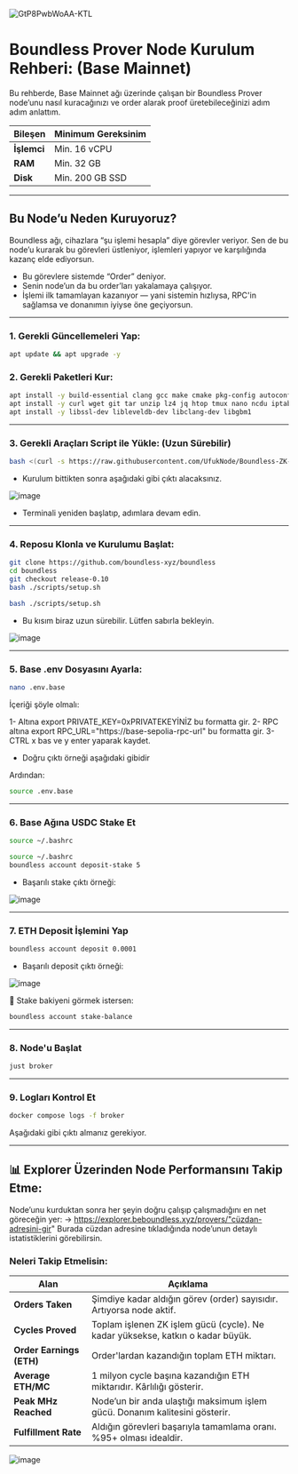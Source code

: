![GtP8PwbWoAA-KTL](https://github.com/user-attachments/assets/89f63f2d-b776-4e8d-a1f5-c53a2ebe25de)

#  Boundless Prover Node Kurulum Rehberi: (Base Mainnet)

Bu rehberde, Base Mainnet ağı üzerinde çalışan bir Boundless Prover node’unu nasıl kuracağınızı ve order alarak proof üretebileceğinizi adım adım anlattım.

|  Bileşen         | Minimum Gereksinim            |
| ------------------- | ----------------------------- |
| **İşlemci**         | Min. 16 vCPU                      |
| **RAM**             | Min. 32 GB                        |
| **Disk**      | Min. 200 GB SSD             |

---

## Bu Node’u Neden Kuruyoruz?
Boundless ağı, cihazlara “şu işlemi hesapla” diye görevler veriyor.
Sen de bu node’u kurarak bu görevleri üstleniyor, işlemleri yapıyor ve karşılığında kazanç elde ediyorsun.

- Bu görevlere sistemde “Order” deniyor.
- Senin node’un da bu order’ları yakalamaya çalışıyor.
- İşlemi ilk tamamlayan kazanıyor — yani sistemin hızlıysa, RPC'in sağlamsa ve donanımın iyiyse öne geçiyorsun.

---

### 1. Gerekli Güncellemeleri Yap:

```bash
apt update && apt upgrade -y
```

### 2. Gerekli Paketleri Kur:

```bash
apt install -y build-essential clang gcc make cmake pkg-config autoconf automake ninja-build
apt install -y curl wget git tar unzip lz4 jq htop tmux nano ncdu iptables nvme-cli bsdmainutils
apt install -y libssl-dev libleveldb-dev libclang-dev libgbm1
```

---

### 3. Gerekli Araçları Script ile Yükle: (Uzun Sürebilir)

```bash
bash <(curl -s https://raw.githubusercontent.com/UfukNode/Boundless-ZK-Mining/refs/heads/main/gerekli_bagimliliklar.sh)
```
- Kurulum bittikten sonra aşağıdaki gibi çıktı alacaksınız.

![image](https://github.com/user-attachments/assets/688d06e5-4a8b-4a01-87f5-08a3949ef098)

- Terminali yeniden başlatıp, adımlara devam edin.

---

### 4. Reposu Klonla ve Kurulumu Başlat:

```bash
git clone https://github.com/boundless-xyz/boundless
cd boundless
git checkout release-0.10
bash ./scripts/setup.sh
```
```bash
bash ./scripts/setup.sh
```
- Bu kısım biraz uzun sürebilir. Lütfen sabırla bekleyin.

![image](https://github.com/user-attachments/assets/e55f5a37-e7b5-480d-b9d7-961d888f5bcd)

---

### 5. Base .env Dosyasını Ayarla:

```bash
nano .env.base
```

İçeriği şöyle olmalı:

1- Altına export PRIVATE_KEY=0xPRIVATEKEYİNİZ bu formatta gir.
2- RPC altına export RPC_URL="https://base-sepolia-rpc-url" bu formatta gir.
3- CTRL x bas ve y enter yaparak kaydet.

- Doğru çıktı örneği aşağıdaki gibidir



Ardından:

```bash
source .env.base
```

---

### 6. Base Ağına USDC Stake Et

```bash
source ~/.bashrc
```
```bash
source ~/.bashrc
boundless account deposit-stake 5
```
- Başarılı stake çıktı örneği:

![image](https://github.com/user-attachments/assets/0863d49a-08f7-4bcf-befa-a1609e390817)

---

### 7. ETH Deposit İşlemini Yap

```bash
boundless account deposit 0.0001
```
- Başarılı deposit çıktı örneği:

![image](https://github.com/user-attachments/assets/1f197201-6c24-42dc-bcb1-193097372fdd)

📌 Stake bakiyeni görmek istersen:

```bash
boundless account stake-balance
```

---

### 8. Node'u Başlat

```bash
just broker
```

---

### 9. Logları Kontrol Et

```bash
docker compose logs -f broker
```
Aşağıdaki gibi çıktı almanız gerekiyor.

---

## 📊 Explorer Üzerinden Node Performansını Takip Etme:

Node’unu kurduktan sonra her şeyin doğru çalışıp çalışmadığını en net göreceğin yer:
→ https://explorer.beboundless.xyz/provers/"cüzdan-adresini-gir"
Burada cüzdan adresine tıkladığında node’unun detaylı istatistiklerini görebilirsin.

### Neleri Takip Etmelisin:

| Alan                     | Açıklama                                                                       |
| ------------------------ | ------------------------------------------------------------------------------ |
| **Orders Taken**         | Şimdiye kadar aldığın görev (order) sayısıdır. Artıyorsa node aktif.           |
| **Cycles Proved**        | Toplam işlenen ZK işlem gücü (cycle). Ne kadar yüksekse, katkın o kadar büyük. |
| **Order Earnings (ETH)** | Order'lardan kazandığın toplam ETH miktarı.                                    |
| **Average ETH/MC**       | 1 milyon cycle başına kazandığın ETH miktarıdır. Kârlılığı gösterir.           |
| **Peak MHz Reached**     | Node’un bir anda ulaştığı maksimum işlem gücü. Donanım kalitesini gösterir.    |
| **Fulfillment Rate**     | Aldığın görevleri başarıyla tamamlama oranı. %95+ olması idealdir.             |

![image](https://github.com/user-attachments/assets/2a9d6147-f9de-4b6e-a05a-c2e1f57b3363)


